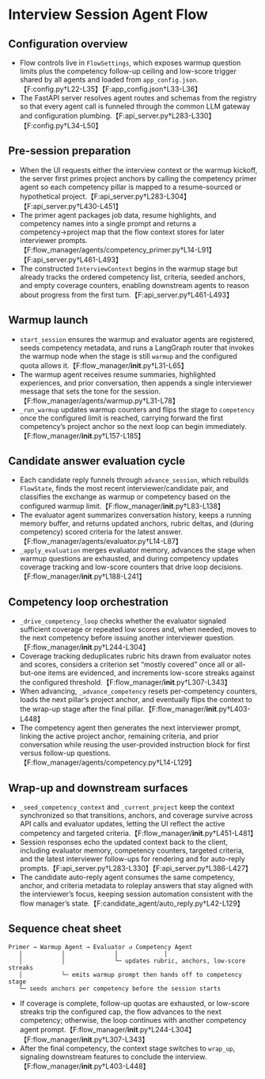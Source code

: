 # Interview Session Agent Flow

## Configuration overview
- Flow controls live in `FlowSettings`, which exposes warmup question limits plus the competency follow-up ceiling and low-score trigger shared by all agents and loaded from `app_config.json`.【F:config.py†L22-L35】【F:app_config.json†L33-L36】
- The FastAPI server resolves agent routes and schemas from the registry so that every agent call is funneled through the common LLM gateway and configuration plumbing.【F:api_server.py†L283-L330】【F:config.py†L34-L50】

## Pre-session preparation
- When the UI requests either the interview context or the warmup kickoff, the server first primes project anchors by calling the competency primer agent so each competency pillar is mapped to a resume-sourced or hypothetical project.【F:api_server.py†L283-L304】【F:api_server.py†L430-L451】
- The primer agent packages job data, resume highlights, and competency names into a single prompt and returns a competency→project map that the flow context stores for later interviewer prompts.【F:flow_manager/agents/competency_primer.py†L14-L91】【F:api_server.py†L461-L493】
- The constructed `InterviewContext` begins in the warmup stage but already tracks the ordered competency list, criteria, seeded anchors, and empty coverage counters, enabling downstream agents to reason about progress from the first turn.【F:api_server.py†L461-L493】

## Warmup launch
- `start_session` ensures the warmup and evaluator agents are registered, seeds competency metadata, and runs a LangGraph router that invokes the warmup node when the stage is still `warmup` and the configured quota allows it.【F:flow_manager/__init__.py†L31-L65】
- The warmup agent receives resume summaries, highlighted experiences, and prior conversation, then appends a single interviewer message that sets the tone for the session.【F:flow_manager/agents/warmup.py†L31-L78】
- `_run_warmup` updates warmup counters and flips the stage to `competency` once the configured limit is reached, carrying forward the first competency’s project anchor so the next loop can begin immediately.【F:flow_manager/__init__.py†L157-L185】

## Candidate answer evaluation cycle
- Each candidate reply funnels through `advance_session`, which rebuilds `FlowState`, finds the most recent interviewer/candidate pair, and classifies the exchange as warmup or competency based on the configured warmup limit.【F:flow_manager/__init__.py†L83-L138】
- The evaluator agent summarizes conversation history, keeps a running memory buffer, and returns updated anchors, rubric deltas, and (during competency) scored criteria for the latest answer.【F:flow_manager/agents/evaluator.py†L14-L87】
- `_apply_evaluation` merges evaluator memory, advances the stage when warmup questions are exhausted, and during competency updates coverage tracking and low-score counters that drive loop decisions.【F:flow_manager/__init__.py†L188-L241】

## Competency loop orchestration
- `_drive_competency_loop` checks whether the evaluator signaled sufficient coverage or repeated low scores and, when needed, moves to the next competency before issuing another interviewer question.【F:flow_manager/__init__.py†L244-L304】
- Coverage tracking deduplicates rubric hits drawn from evaluator notes and scores, considers a criterion set “mostly covered” once all or all-but-one items are evidenced, and increments low-score streaks against the configured threshold.【F:flow_manager/__init__.py†L307-L343】
- When advancing, `_advance_competency` resets per-competency counters, loads the next pillar’s project anchor, and eventually flips the context to the wrap-up stage after the final pillar.【F:flow_manager/__init__.py†L403-L448】
- The competency agent then generates the next interviewer prompt, linking the active project anchor, remaining criteria, and prior conversation while reusing the user-provided instruction block for first versus follow-up questions.【F:flow_manager/agents/competency.py†L14-L129】

## Wrap-up and downstream surfaces
- `_seed_competency_context` and `_current_project` keep the context synchronized so that transitions, anchors, and coverage survive across API calls and evaluator updates, letting the UI reflect the active competency and targeted criteria.【F:flow_manager/__init__.py†L451-L481】
- Session responses echo the updated context back to the client, including evaluator memory, competency counters, targeted criteria, and the latest interviewer follow-ups for rendering and for auto-reply prompts.【F:api_server.py†L283-L330】【F:api_server.py†L386-L427】
- The candidate auto-reply agent consumes the same competency, anchor, and criteria metadata to roleplay answers that stay aligned with the interviewer’s focus, keeping session automation consistent with the flow manager’s state.【F:candidate_agent/auto_reply.py†L42-L129】

## Sequence cheat sheet
```
Primer → Warmup Agent → Evaluator ↺ Competency Agent
   │           │              │             │
   │           │              └─ updates rubric, anchors, low-score streaks
   │           └─ emits warmup prompt then hands off to competency stage
   └─ seeds anchors per competency before the session starts
```
- If coverage is complete, follow-up quotas are exhausted, or low-score streaks trip the configured cap, the flow advances to the next competency; otherwise, the loop continues with another competency agent prompt.【F:flow_manager/__init__.py†L244-L304】【F:flow_manager/__init__.py†L307-L343】
- After the final competency, the context stage switches to `wrap_up`, signaling downstream features to conclude the interview.【F:flow_manager/__init__.py†L403-L448】
